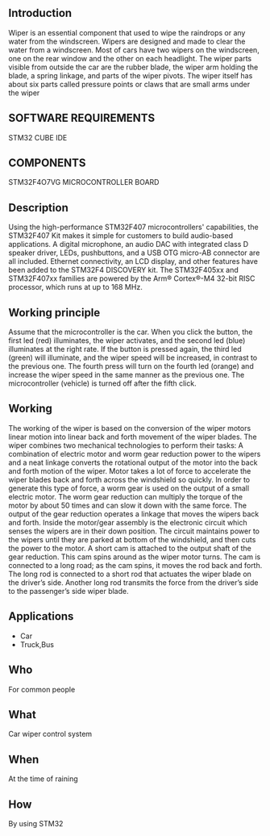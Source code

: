 ## Introduction

Wiper is an essential component that used to wipe the raindrops or any water from the windscreen. Wipers are designed
and made to clear the water from a windscreen. Most of cars have two wipers on the windscreen, one on the rear
window and the other on each headlight. The wiper parts visible from outside the car are the rubber blade, the wiper
arm holding the blade, a spring linkage, and parts of the wiper pivots. The wiper itself has about six parts called
pressure points or claws that are small arms under the wiper


## SOFTWARE REQUIREMENTS

STM32 CUBE IDE

## COMPONENTS

STM32F4O7VG MICROCONTROLLER BOARD

## Description

Using the high-performance STM32F407 microcontrollers' capabilities, the STM32F407 Kit makes it simple for customers to build audio-based applications. A digital microphone, an audio DAC with integrated class D speaker driver, LEDs, pushbuttons, and a USB OTG micro-AB connector are all included. Ethernet connectivity, an LCD display, and other features have been added to the STM32F4 DISCOVERY kit. The STM32F405xx and STM32F407xx families are powered by the Arm® Cortex®-M4 32-bit RISC processor, which runs at up to 168 MHz.

## Working principle 

Assume that the microcontroller is the car. When you click the button, the first led (red) illuminates, the wiper activates, and the second led (blue) illuminates at the right rate. If the button is pressed again, the third led (green) will illuminate, and the wiper speed will be increased, in contrast to the previous one. The fourth press will turn on the fourth led (orange) and increase the wiper speed in the same manner as the previous one. The microcontroller (vehicle) is turned off after the fifth click.

## Working

The working of the wiper is based on the conversion of the wiper
motors linear motion into linear back and forth movement of the
wiper blades. The wiper combines two mechanical technologies
to perform their tasks:
A combination of electric motor and worm gear reduction power
to the wipers and a neat linkage converts the rotational output of
the motor into the back and forth motion of the wiper.
Motor takes a lot of force to accelerate the wiper blades back and
forth across the windshield so quickly. In order to generate this
type of force, a worm gear is used on the output of a small
electric motor. The worm gear reduction can multiply the torque
of the motor by about 50 times and can slow it down with the
same force. The output of the gear reduction operates a linkage
that moves the wipers back and forth. Inside the motor/gear
assembly is the electronic circuit which senses the wipers are in
their down position. The circuit maintains power to the wipers
until they are parked at bottom of the windshield, and then cuts
the power to the motor. A short cam is attached to the output
shaft of the gear reduction. This cam spins around as the wiper
motor turns. The cam is connected to a long road; as the cam
spins, it moves the rod back and forth. The long rod is connected
to a short rod that actuates the wiper blade on the driver’s side.
Another long rod transmits the force from the driver’s side to the
passenger’s side wiper blade.

## Applications

* Car
* Truck,Bus

## Who

 For common people 

## What 

Car wiper control system

## When

At the time of raining

## How 

By using STM32
